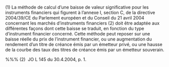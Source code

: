(1) La méthode de calcul d’une baisse de valeur significative pour les instruments financiers qui figurent à l’annexe I, section C, de la directive 2004/39/CE du Parlement européen et du Conseil du 21 avril 2004 concernant les marchés d’instruments financiers (2) doit être adaptée aux différentes façons dont cette baisse se traduit, en fonction du type d’instrument financier concerné. Cette méthode peut reposer sur une baisse réelle du prix de l’instrument financier, ou une augmentation du rendement d’un titre de créance émis par un émetteur privé, ou une hausse de la courbe des taux des titres de créance émis par un émetteur souverain.

%%% (2)  JO L 145 du 30.4.2004, p. 1.